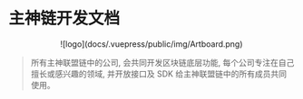 # 主神链开发文档

<p align=center>
![logo](docs/.vuepress/public/img/Artboard.png)

> 所有主神联盟链中的公司, 会共同开发区块链底层功能, 每个公司专注在自己擅长或感兴趣的领域, 并开放接口及 SDK 给主神联盟链中的所有成员共同使用。

</p>
